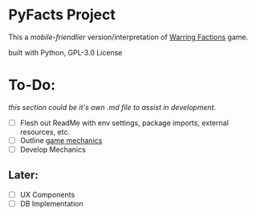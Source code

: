 # PyFacts Project

This a *mobile-friendlier* version/interpretation of [Warring Factions](https://www.war-facts.com) game.

built with Python, GPL-3.0 License

# To-Do:
*this section could be it's own .md file to assist in development.*
- [ ] Flesh out ReadMe with env settings, package imports, external resources, etc.
- [ ] Outline [game mechanics](github.com/dceu/py-facts/mechanics.md/)
- [ ] Develop Mechanics

## Later:
- [ ] UX Components
- [ ] DB Implementation
